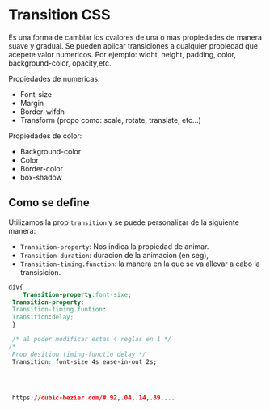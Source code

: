 # Transition CSS

Es una forma de cambiar los cvalores de una o mas propiedades de manera suave y gradual. Se pueden aplicar transiciones a cualquier propiedad que acepete valor numericos.
Por ejemplo: widht, height,  padding, color, background-color, opacity,etc.

Propiedades de numericas:
- Font-size
- Margin
- Border-wifdh
- Transform (propo como: scale, rotate, translate, etc...)

Propiedades de color:
- Background-color
- Color
- Border-color
- box-shadow

## Como se define
Utilizamos la prop `transition` y se puede personalizar de la siguiente manera:
- `Transition-property`: Nos indica la propiedad de animar.
- `Transition-duration`: duracion de la animacion (en seg),
- `Transition-timing.function`: la manera en la que se va allevar a cabo la transisicion.


``` CSS
div{
    Transition-property:font-sixe;
 Transition-property:
 Transition-timing.funtion: 
 Transition:delay;
 }

 /* al poder modificar estas 4 reglas en 1 */
/* 
 Prop desition timing-functio delay */
 Transition: font-size 4s ease-in-out 2s;


 

 https://cubic-bezier.com/#.92,.04,.14,.89....